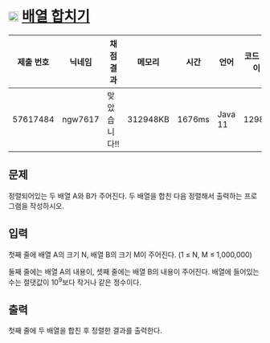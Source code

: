 # <img width="20px"  src="https://d2gd6pc034wcta.cloudfront.net/tier/6.svg" class="solvedac-tier"> [배열 합치기](https://www.acmicpc.net/problem/11728) 

| 제출 번호 | 닉네임 | 채점 결과 | 메모리 | 시간 | 언어 | 코드 길이 |
|---|---|---|---|---|---|---|
|57617484|ngw7617|맞았습니다!! |312948KB|1676ms|Java 11|1298B|

## 문제
<p>정렬되어있는 두 배열 A와 B가 주어진다. 두 배열을 합친 다음 정렬해서 출력하는 프로그램을 작성하시오.</p>

## 입력
<p>첫째 줄에 배열 A의 크기 N, 배열 B의 크기 M이 주어진다. (1 ≤ N, M ≤ 1,000,000)</p>

<p>둘째 줄에는 배열 A의 내용이, 셋째 줄에는 배열 B의 내용이 주어진다. 배열에 들어있는 수는 절댓값이 10<sup>9</sup>보다 작거나 같은 정수이다.</p>

## 출력
<p>첫째 줄에 두 배열을 합친 후 정렬한 결과를 출력한다.</p>

